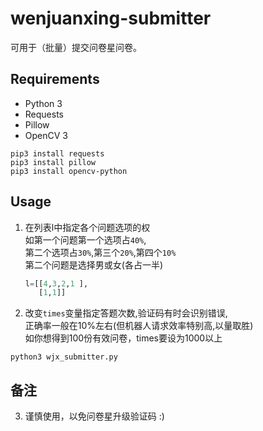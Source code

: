 # wenjuanxing-submitter
可用于（批量）提交问卷星问卷。

## Requirements
* Python 3
* Requests
* Pillow
* OpenCV 3

```
pip3 install requests
pip3 install pillow
pip3 install opencv-python
```

## Usage
1. 在列表l中指定各个问题选项的权  
   如第一个问题第一个选项占`40%`,  
   第二个选项占`30%`,第三个`20%`,第四个`10%`  
   第二个问题是选择男或女(各占一半)  
   ```python
   l=[[4,3,2,1 ],
      [1,1]]
   ```
2. 改变`times`变量指定答题次数,验证码有时会识别错误,  
   正确率一般在10%左右(但机器人请求效率特别高,以量取胜)  
   如你想得到100份有效问卷，times要设为1000以上  

```
python3 wjx_submitter.py
```

## 备注
3. 谨慎使用，以免问卷星升级验证码 :)
